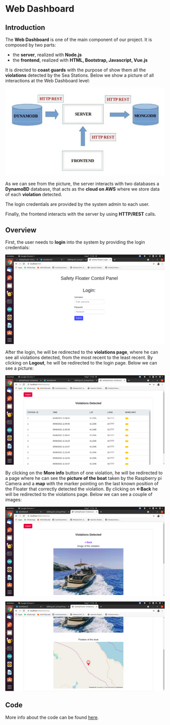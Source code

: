 # Web Dashboard

## Introduction
The **Web Dashboard** is one of the main component of our project. It is composed by two parts:

- the **server**, realized with **Node.js**
- the **frontend**, realized with **HTML, Bootstrap, Javascript, Vue.js**

It is directed to **coast guards** with the purpose of show them all the **violations** detected by the Sea Stations. Below we show a picture of all interactions at the Web Dashboard level:

![img](https://github.com/IlKaiser/IoT_Group-Project/blob/main/imgs/dashboard-architecture.jpeg)

As we can see from the picture, the server interacts with two databases a **DynamoBD** database, that acts as the **cloud on AWS** where we store data of each **violation** detected.

The login credentials are provided by the system admin to each user.

Finally, the frontend interacts with the server by using **HTTP/REST** calls.
 
## Overview
First, the user needs to **login** into the system by providing the login credentials:

![img](https://github.com/IlKaiser/IoT_Group-Project/blob/main/imgs/login.png)

After the login, he will be redirected to the **violations page**, where he can see all violations detected, from the most recent to the least recent. By clicking on **Logout**, he will be redirected to the login page. Below we can see a picture:

![img](https://github.com/IlKaiser/IoT_Group-Project/blob/main/imgs/violations.png)

By clicking on the **More info** button of one violation, he will be redirected to a page where he can see the **picture of the boat** taken by the Raspberry pi Camera and a **map** with the marker pointing on the last known position of the Floater that correctly detected the violation. By clicking on **<-Back** he will be redirected to the violations page. Below we can see a couple of images:

![img](https://github.com/IlKaiser/IoT_Group-Project/blob/main/imgs/violation_info_1.png)

![img](https://github.com/IlKaiser/IoT_Group-Project/blob/main/imgs/violation_info_2.png)

## Code
More info about the code can be found [here](https://github.com/IlKaiser/IoT_Group-Project/blob/main/dashboard/dashboard_code.md).
